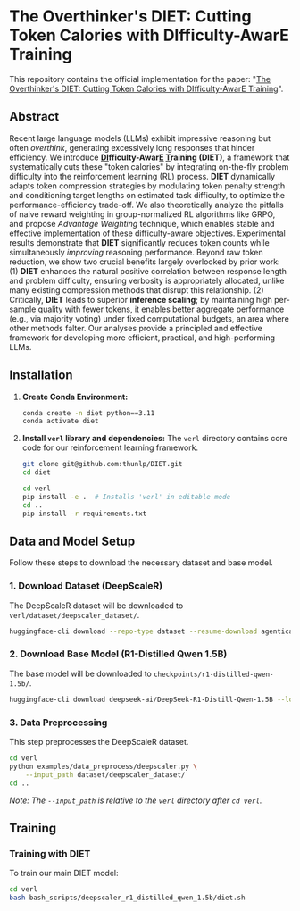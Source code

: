 # The Overthinker's DIET: Cutting Token Calories with DIfficulty-AwarE Training

This repository contains the official implementation for the paper: "[The Overthinker's DIET: Cutting Token Calories with DIfficulty-AwarE Training](https://arxiv.org/pdf/2505.19217)".

## Abstract
Recent large language models (LLMs) exhibit impressive reasoning but often _overthink_, generating excessively long responses that hinder efficiency. We introduce **<ins>DI</ins>fficulty-Awar<ins>E</ins> <ins>T</ins>raining (DIET)**, a framework that systematically cuts these "token calories" by integrating on-the-fly problem difficulty into the reinforcement learning (RL) process. **DIET** dynamically adapts token compression strategies by modulating token penalty strength and conditioning target lengths on estimated task difficulty, to optimize the performance-efficiency trade-off. We also theoretically analyze the pitfalls of naive reward weighting in group-normalized RL algorithms like GRPO, and propose _Advantage Weighting_ technique, which enables stable and effective implementation of these difficulty-aware objectives.
Experimental results demonstrate that **DIET** significantly reduces token counts while simultaneously _improving_ reasoning performance. Beyond raw token reduction, we show two crucial benefits largely overlooked by prior work: (1) **DIET** enhances the natural positive correlation between response length and problem difficulty, ensuring verbosity is appropriately allocated, unlike many existing compression methods that disrupt this relationship. (2) Critically, **DIET** leads to superior **inference scaling**; by maintaining high per-sample quality with fewer tokens, it enables better aggregate performance (e.g., via majority voting) under fixed computational budgets, an area where other methods falter. Our analyses provide a principled and effective framework for developing more efficient, practical, and high-performing LLMs.

## Installation

1.  **Create Conda Environment:**
    ```bash
    conda create -n diet python==3.11
    conda activate diet
    ```

2.  **Install `verl` library and dependencies:**
    The `verl` directory contains core code for our reinforcement learning framework.
    ```bash
    git clone git@github.com:thunlp/DIET.git
    cd diet

    cd verl
    pip install -e .  # Installs 'verl' in editable mode
    cd ..
    pip install -r requirements.txt
    ```

## Data and Model Setup

Follow these steps to download the necessary dataset and base model.

### 1. Download Dataset (DeepScaleR)
The DeepScaleR dataset will be downloaded to `verl/dataset/deepscaler_dataset/`.
```bash
huggingface-cli download --repo-type dataset --resume-download agentica-org/DeepScaleR-Preview-Dataset --local-dir verl/dataset/deepscaler_dataset --local-dir-use-symlinks False
```
### 2. Download Base Model (R1-Distilled Qwen 1.5B)
The base model will be downloaded to `checkpoints/r1-distilled-qwen-1.5b/`.
```bash
huggingface-cli download deepseek-ai/DeepSeek-R1-Distill-Qwen-1.5B --local-dir checkpoints/r1-distilled-qwen-1.5b --local-dir-use-symlinks False
```
### 3. Data Preprocessing
This step preprocesses the DeepScaleR dataset.
```bash
cd verl
python examples/data_preprocess/deepscaler.py \
    --input_path dataset/deepscaler_dataset/ 
cd ..
```
*Note: The `--input_path` is relative to the `verl` directory after `cd verl`.*

## Training

### Training with DIET
To train our main DIET model:
```bash
cd verl
bash bash_scripts/deepscaler_r1_distilled_qwen_1.5b/diet.sh
```
